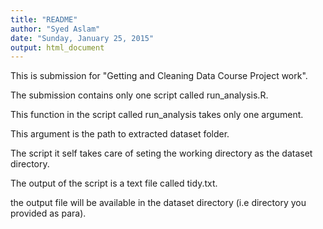 ```yaml
---
title: "README"
author: "Syed Aslam"
date: "Sunday, January 25, 2015"
output: html_document
---
```


This is submission for "Getting and Cleaning Data Course Project work".

The submission contains only one script called run_analysis.R.

This function in the script called run_analysis takes only one argument.

This argument is the path to extracted dataset folder.

The script it self takes care of seting the working directory as the dataset directory.

The output of the script is a text file called tidy.txt.

the output file will be available in the dataset directory (i.e directory you provided as para).
